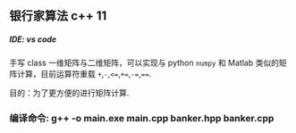 ## 银行家算法 c++ 11

##### IDE: vs code

手写 class 一维矩阵与二维矩阵，可以实现与 python `numpy` 和 Matlab 类似的矩阵计算，目前运算符重载 `+`,`-`,`<=`,`+=`,`-=`,`==`.

目的：为了更方便的进行矩阵计算.

### 编译命令: g++ -o main.exe main.cpp banker.hpp banker.cpp
